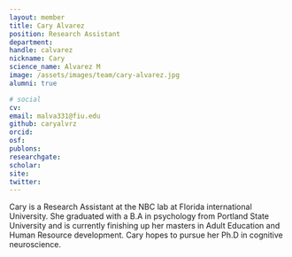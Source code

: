 ```yaml
---
layout: member
title: Cary Alvarez
position: Research Assistant
department:
handle: calvarez
nickname: Cary
science_name: Alvarez M
image: /assets/images/team/cary-alvarez.jpg
alumni: true

# social
cv:
email: malva331@fiu.edu
github: caryalvrz
orcid:
osf:
publons:
researchgate:
scholar:
site:
twitter:
---
```

Cary is a Research Assistant at the NBC lab at Florida international University. She graduated with a B.A in psychology from Portland State University and is currently finishing up her masters in Adult Education and Human Resource development. Cary hopes to pursue her Ph.D in cognitive neuroscience.
